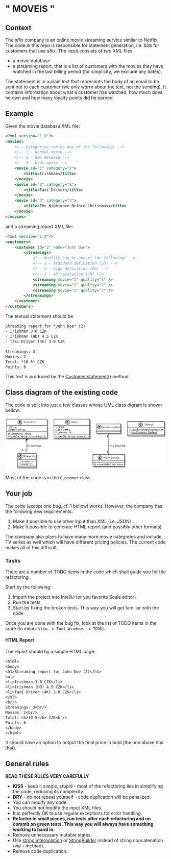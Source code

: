 # " MOVEIS "

## Context

The *sflix* company is an online movie streaming service similar to Netflix.
The code in this repo is responsible for statement generation, i.e. bills for customers that use sflix.
The input consists of two XML files:
- a movie database
- a streaming report, that is a list of customers with the movies they have watched in the last billing period (for simplicity, we exclude any dates).

The statement is in a plain text that represents the body of an email to be sent out to each customer (we only worry about the text, not the sending).
It contains information about what a customer has watched, how much does he own and how many loyalty points did he earned.

## Example

Given the movie database XML file:

```xml
<?xml version="1.0"?>
<movies>
    <!-- Categories can be one of the following: -->
    <!-- 1 - Normal movie -->
    <!-- 2 - New Release -->
    <!-- 3 - Kids movie -->
    <movie id="1" category="2">
        <title>Irishman</title>
    </movie>
    <movie id="2" category="1">
        <title>Taxi Driver</title>
    </movie>
    <movie id="3" category="3">
        <title>The Nightmare Before Christmas</title>
    </movie>
</movies>
```  

and a streaming report XML file:
```xml
<?xml version="1.0"?>
<customers>
    <customer id="2" name="John Doe">
        <streamings>
            <!-- Quality can be one of the following: -->
            <!-- 1 - standard definition (SD) -->
            <!-- 2 - high definition (HD) -->
            <!-- 3 - 4K resolution (4K) -->
            <streaming movie="1" quality="1" />
            <streaming movie="1" quality="2" />
            <streaming movie="2" quality="3" />
        </streamings>
    </customer>
</customers>
```  

The textual statement should be

```text
Streaming report for *John Doe* (2)
- Irishman 3.0 CZK
- Irishman (HD) 4.5 CZK
- Taxi Driver (4K) 3.0 CZK

Streamings: 3
Movies: 2
Total: *10.5* CZK
Points: 6
```

This text is produced by the [Customer.statement()](https://github.com/FIT-BI-OOP-191/ft1/blob/master/src/main/scala/sflix/Customer.scala#L48) method.

## Class diagram of the existing code

The code is split into just a few classes whose UML class digram is shown bellow.

![class diagram](class-diagram.png)

Most of the code is in the `Customer` class.

## Your job

The code (except one bug, cf. 1 bellow) works.
However, the company has the following new requirements:

1. Make it possible to use other input than XML (i.e. JSON)
1. Make it possible to generate HTML report (and possibly other formats)
 
The company also plans to have many more movie categories and include TV series as well which will have different pricing policies.
The current code makes all of this difficult.

### Tasks

There are a number of TODO items in the code which shall guide you for the refactoring.

Start by the following:

1. Import the project into IntelliJ (or you favorite Scala editor)
1. Run the tests
1. Start by fixing the broken tests. This way you will get familiar with the code.

Once you are done with the bug fix, look at the list of TODO items in the code (In menu: `View -> Tool Windows -> TODO`).

#### HTML Report

The report should by a simple HTML page:

  ```text
  <html>
  <body>
  <h1>Streaming report for John Doe (2)</h1>
  <ul>
  <li>Irishman 3.0 CZK</li>
  <li>Irishman (HD) 4.5 CZK</li>
  <li>Taxi Driver (4K) 3.0 CZK</li>
  </ul>
  <br/>
  Streamings: 3<br/>
  Movies: 2<br/>
  Total: <b>10.5</b> CZK<br/>
  Points: 6
  </body>
  </html>
```

It should have an option to output the final price in bold (the one above has that).

## General rules

**READ THESE RULES VERY CAREFULLY**

- **KISS** - keep it simple, stupid - most of the refactoring lies in simplifying the code, reducing its complexity.
- **DRY** - do not repeat yourself - code duplication will be penalized.
- You can modify any code.
- You should not modify the input XML files.
- It is perfectly OK to use regular exceptions for error handling.
- **Refactor in small pieces, run tests after each refactoring and on commit on green tests. This way you will always have something working to hand in.**
- Remove unnecessary mutable states.
- Use [string interpolation](https://docs.scala-lang.org/overviews/core/string-interpolation.html) or [StringBuilder](https://docs.oracle.com/javase/8/docs/api/java/lang/StringBuilder.html) instead of string concatenation (via `+` method).
- Remove code duplication.
